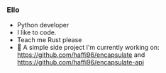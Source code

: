 ### Ello

- Python developer
- I like to code.
- Teach me Rust please
- 🚀 A simple side project I'm currently working on: https://github.com/haffi96/encapsulate and https://github.com/haffi96/encapsulate-api

<!--
**haffi96/haffi96** is a ✨ _special_ ✨ repository because its `README.md` (this file) appears on your GitHub profile.

Here are some ideas to get you started:

- 🔭 I’m currently working on ...
- 🌱 I’m currently learning ...
- 👯 I’m looking to collaborate on ...
- 🤔 I’m looking for help with ...
- 💬 Ask me about ...
- 📫 How to reach me: ...
- 😄 Pronouns: ...
- ⚡ Fun fact: ...
-->
